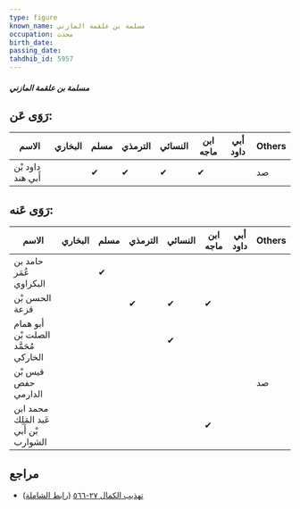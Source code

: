 ```yaml
---
type: figure
known_name: مسلمة بن علقمة المازني
occupation: محدث
birth_date:
passing_date:
tahdhib_id: 5957
---
```

##### مسلمة بن علقمة المازني

## رَوَى عَن:
| الاسم             | البخاري | مسلم | الترمذي | النسائي | ابن ماجه | أبي داود | Others |
| ----------------- | ------- | ---- | ------- | ------- | -------- | -------- | ------ |
| داود بْن أَبي هند |         | ✔    | ✔       | ✔       | ✔        |          | صد     |
## رَوَى عَنه:
| الاسم                                  | البخاري | مسلم | الترمذي | النسائي | ابن ماجه | أبي داود | Others |
| -------------------------------------- | ------- | ---- | ------- | ------- | -------- | -------- | ------ |
| حامد بن عُمَر البكراوي                 |         | ✔    |         |         |          |          |        |
| الحسن بْن قزعة                         |         |      | ✔       | ✔       | ✔        |          |        |
| أبو همام الصلت بْن مُحَمَّد الخاركي    |         |      |         | ✔       |          |          |        |
| قيس بْن حفص الدارمي                    |         |      |         |         |          |          | صد     |
| محمد ابن عَبد المَلِك بْن أَبي الشوارب |         |      |         |         | ✔        |          |        |
## مراجع
- [تهذيب الكمال ٢٧-٥٦٦](obsidian://open?vault=Tahdhib-al-Kamal&file=Figures/٥٩٥٧-مسلمة%20بن%20علقمة%20المازني) ([رابط الشاملة](https://shamela.ws/book/3722/14955))